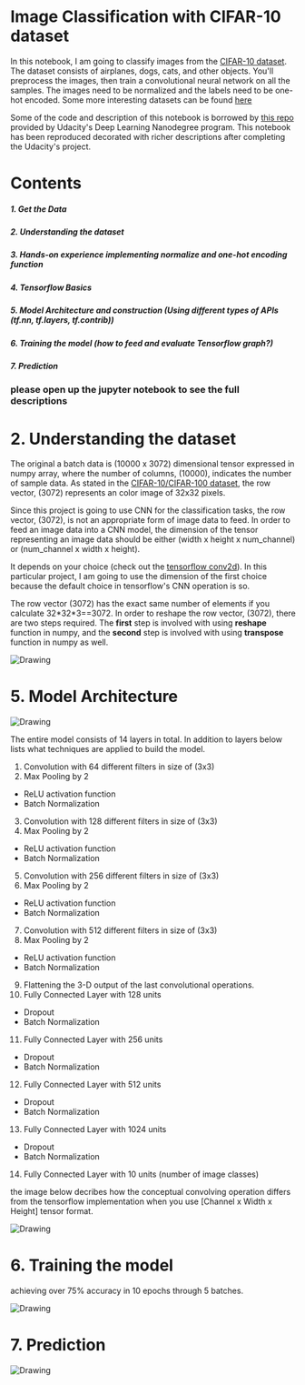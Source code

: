 # Image Classification with CIFAR-10 dataset
In this notebook, I am going to classify images from the [CIFAR-10 dataset](https://www.cs.toronto.edu/~kriz/cifar.html).  The dataset consists of airplanes, dogs, cats, and other objects. You'll preprocess the images, then train a convolutional neural network on all the samples. The images need to be normalized and the labels need to be one-hot encoded. Some more interesting datasets can be found [here](http://rodrigob.github.io/are_we_there_yet/build/#datasets)

Some of the code and description of this notebook is borrowed by [this repo](https://github.com/udacity/deep-learning/tree/master/image-classification) provided by Udacity's Deep Learning Nanodegree program. This notebook has been reproduced decorated with richer descriptions after completing the Udacity's project.

# Contents
##### 1. Get the Data
##### 2. Understanding the dataset
##### 3. Hands-on experience implementing normalize and one-hot encoding function
##### 4. Tensorflow Basics
##### 5. Model Architecture and construction (Using different types of APIs (tf.nn, tf.layers, tf.contrib))
##### 6. Training the model (how to feed and evaluate Tensorflow graph?)
##### 7. Prediction
### please open up the jupyter notebook to see the full descriptions

# 2. Understanding the dataset
The original a batch data is (10000 x 3072) dimensional tensor expressed in numpy array, where the number of columns, (10000), indicates the number of sample data. As stated in the [CIFAR-10/CIFAR-100 dataset](https://www.cs.toronto.edu/~kriz/cifar.html), the row vector, (3072) represents an color image of 32x32 pixels.

Since this project is going to use CNN for the classification tasks, the row vector, (3072), is not an appropriate form of image data to feed. In order to feed an image data into a CNN model, the dimension of the tensor representing an image data should be either (width x height x num_channel) or (num_channel x width x height).

It depends on your choice (check out the [tensorflow conv2d](https://www.tensorflow.org/api_docs/python/tf/nn/conv2d)). In this particular project, I am going to use the dimension of the first choice because the default choice in tensorflow's CNN operation is so.

The row vector (3072) has the exact same number of elements if you calculate 32\*32\*3==3072. In order to reshape the row vector, (3072), there are two steps required. The **first** step is involved with using **reshape** function in numpy, and the **second** step is involved with using **transpose** function in numpy as well.

<img src="./reshape-transpose.png" alt="Drawing"/>

# 5. Model Architecture
<img src="./conv_model.png" alt="Drawing"/>

The entire model consists of 14 layers in total. In addition to layers below lists what techniques are applied to build the model.

1. Convolution with 64 different filters in size of (3x3)
2. Max Pooling by 2
  - ReLU activation function
  - Batch Normalization
3. Convolution with 128 different filters in size of (3x3)
4. Max Pooling by 2
  - ReLU activation function
  - Batch Normalization
5. Convolution with 256 different filters in size of (3x3)
6. Max Pooling by 2
  - ReLU activation function
  - Batch Normalization
7. Convolution with 512 different filters in size of (3x3)
8. Max Pooling by 2
  - ReLU activation function
  - Batch Normalization
9. Flattening the 3-D output of the last convolutional operations.
10. Fully Connected Layer with 128 units
  - Dropout
  - Batch Normalization
11. Fully Connected Layer with 256 units
  - Dropout
  - Batch Normalization
12. Fully Connected Layer with 512 units
  - Dropout
  - Batch Normalization
13. Fully Connected Layer with 1024 units
  - Dropout
  - Batch Normalization
14. Fully Connected Layer with 10 units (number of image classes)

the image below decribes how the conceptual convolving operation differs from the tensorflow implementation when you use [Channel x Width x Height] tensor format.

<img src="./convolving.png" alt="Drawing"/>

# 6. Training the model
achieving over 75% accuracy in 10 epochs through 5 batches.

<img src="./training.PNG" alt="Drawing"/>

# 7. Prediction
<img src="./prediction.PNG" alt="Drawing"/>
